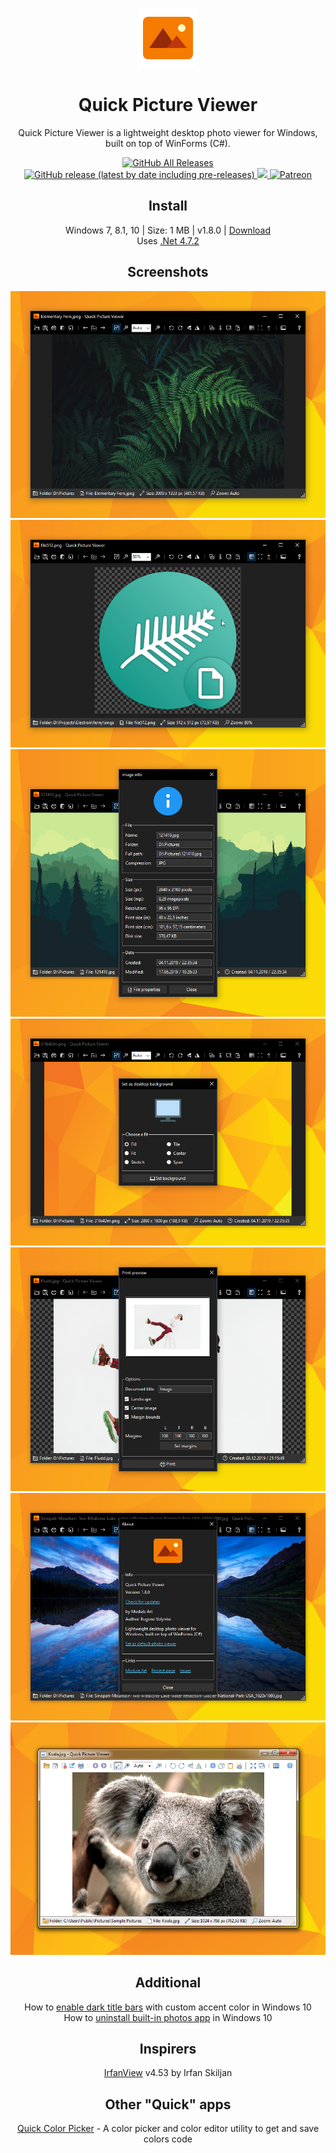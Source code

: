 <p align="center">
  <img src="/quick-picture-viewer/resources/imgs/picture96.png">
</p>
<h1 align="center">Quick Picture Viewer</h1>

<p align="center">
  Quick Picture Viewer is a lightweight desktop photo viewer for Windows, built on top of WinForms (C#).
</p>

<p align="center">
  <a href="https://github.com/ModuleArt/quick-picture-viewer/releases">
    <img alt="GitHub All Releases" src="https://img.shields.io/github/downloads/ModuleArt/quick-picture-viewer/total">
    <img alt="GitHub release (latest by date including pre-releases)" src="https://img.shields.io/github/v/release/moduleart/quick-picture-viewer?include_prereleases">
  </a>
  <a alt="Trello roadmap" href="https://trello.com/b/mFgTs747/quick-picture-viewer">
    <img src="https://img.shields.io/badge/planner-trello-%230079BF">
  </a>
  <a alt="Buy ma a coffee" href="https://www.patreon.com/moduleart">
    <img alt="Patreon" src="https://img.shields.io/badge/donate-patreon-%23E85B46">
  </a>
</p>

<h2 align="center">Install</h2>
<p align="center">
  Windows 7, 8.1, 10  |  Size: 1 MB  | v1.8.0 |  <a href="https://github.com/ModuleArt/quick-picture-viewer/releases/download/v1.8.0/QuickPictureViewer-Setup.msi">Download</a><br>
  Uses <a href="https://dotnet.microsoft.com/download/dotnet-framework/net472">.Net 4.7.2</a>
</p>

<h2 align="center">Screenshots</h2>
<p align="center">
  <img src="/docs/screenshots/main.png">
  <img src="/docs/screenshots/checkboard.png">
  <img src="/docs/screenshots/info.png">
  <img src="/docs/screenshots/desktop.png">
  <img src="/docs/screenshots/print.png">
  <img src="/docs/screenshots/about.png">
  <img src="/docs/screenshots/win7.png">
</p>

<h2 align="center">Additional</h2>
<p align="center">
  How to <a href="https://winaero.com/blog/enable-dark-title-bars-custom-accent-color-windows-10/">enable dark title bars</a> with custom accent color in Windows 10<br>
  How to <a href="https://www.howtogeek.com/224798/how-to-uninstall-windows-10s-built-in-apps-and-how-to-reinstall-them/">uninstall built-in photos app</a> in Windows 10
</p>

<h2 align="center">Inspirers</h2>
<p align="center">
  <a href="https://www.irfanview.com/">IrfanView</a> v4.53 by Irfan Skiljan
</p>

<h2 align="center">Other "Quick" apps</h2>
<p align="center">
  <a href="https://github.com/ModuleArt/quick-color-picker/">Quick Color Picker</a> - A color picker and color editor utility to get and save colors code
</p>
